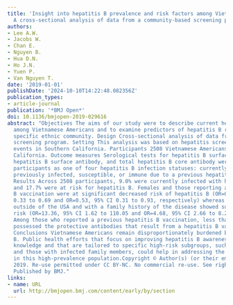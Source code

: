 ```yaml
---
title: 'Insight into hepatitis B prevalence and risk factors among Vietnamese Americans:
  A cross-sectional analysis of data from a community-based screening program'
authors:
- Lee A.W.
- Jacobs W.
- Chan E.
- Nguyen B.
- Hua D.N.
- Ho J.N.
- Yuen P.
- Van Nguyen T.
date: '2019-01-01'
publishDate: '2024-10-10T14:22:48.082356Z'
publication_types:
- article-journal
publication: '*BMJ Open*'
doi: 10.1136/bmjopen-2019-029616
abstract: "Objectives The aims of our study were to describe current hepatitis B prevalence
  among Vietnamese Americans and to examine predictors of hepatitis B risk in this
  specific ethnic community. Design Cross-sectional analysis of data from a community-based
  screening program. Setting This analysis was based on hepatitis screening community
  events in Southern California. Participants 2508 Vietnamese Americans in Southern
  California. Outcome measures Serological tests for hepatitis B surface antigen,
  hepatitis B surface antibody, and total hepatitis B core antibody were used to classify
  participants as one of four hepatitis B infection statuses: currently infected,
  previously infected, susceptible, or immune due to a previous hepatitis B vaccination.
  Results Across 2508 participants, 9.0% were currently infected with hepatitis B
  and 17.7% were at risk for hepatitis B. Females and those reporting a previous hepatitis
  B vaccination were at significant decreased risk of hepatitis B (OR=0.48, 95% CI
  0.33 to 0.69 and OR=0.53, 95% CI 0.31 to 0.93, respectively) whereas those born
  outside of the USA and with a family history of the disease showed substantial increased
  risk (OR=13.36, 95% CI 1.62 to 110.05 and OR=4.68, 95% CI 2.66 to 8.22, respectively).
  Among those who reported a previous hepatitis B vaccination, less than half (42.9%)
  possessed the protective antibodies that result from a hepatitis B vaccination.
  Conclusions Vietnamese Americans remain disproportionately burdened by hepatitis
  B. Public health efforts that focus on improving hepatitis B awareness and vaccination
  knowledge and that are tailored to specific high-risk subgroups, such as immigrants
  and those with infected family members, could help in addressing the disease's burden
  in this high-prevalence population.Copyright © Author(s) (or their employer(s))
  2019. Re-use permitted under CC BY-NC. No commercial re-use. See rights and permissions.
  Published by BMJ."
links:
- name: URL
  url: http://bmjopen.bmj.com/content/early/by/section
---
```

